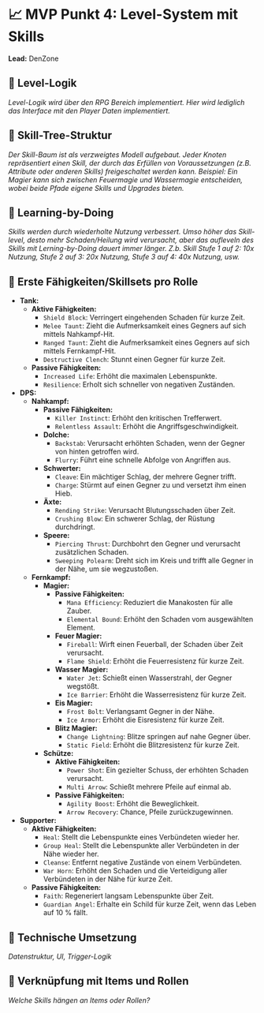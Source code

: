# 📈 MVP Punkt 4: Level-System mit Skills
**Lead:** DenZone

## 🔹 Level-Logik
_Level-Logik wird über den RPG Bereich implementiert. Hier wird lediglich das Interface mit den Player Daten implementiert._

## 🔹 Skill-Tree-Struktur
_Der Skill-Baum ist als verzweigtes Modell aufgebaut.
Jeder Knoten repräsentiert einen Skill, der durch das Erfüllen von Voraussetzungen
(z.B. Attribute oder anderen Skills) freigeschaltet werden kann.
Beispiel: Ein Magier kann sich zwischen Feuermagie und Wassermagie entscheiden, wobei beide Pfade eigene Skills und Upgrades bieten._

## 🔹 Learning-by-Doing
_Skills werden durch wiederholte Nutzung verbessert.
Umso höher das Skill-level, desto mehr Schaden/Heilung wird verursacht, aber das aufleveln des Skills mit Lerning-by-Doing dauert immer länger.
Z.b. Skill Stufe 1 auf 2: 10x Nutzung, Stufe 2 auf 3: 20x Nutzung, Stufe 3 auf 4: 40x Nutzung, usw._


## 🔹 Erste Fähigkeiten/Skillsets pro Rolle
-   **Tank:**
    -   **Aktive Fähigkeiten:**
        -   `Shield Block`: Verringert eingehenden Schaden für kurze Zeit.
        -   `Melee Taunt`: Zieht die Aufmerksamkeit eines Gegners auf sich mittels Nahkampf-Hit.
        -   `Ranged Taunt`: Zieht die Aufmerksamkeit eines Gegners auf sich mittels Fernkampf-Hit.
        -   `Destructive Clench`: Stunnt einen Gegner für kurze Zeit.
    -   **Passive Fähigkeiten:**
        -   `Increased Life`: Erhöht die maximalen Lebenspunkte.
        -   `Resilience`: Erholt sich schneller von negativen Zuständen.
-   **DPS:**
    -   **Nahkampf:**
        -   **Passive Fähigkeiten:**
            -   `Killer Instinct`: Erhöht den kritischen Trefferwert.
            -   `Relentless Assault`: Erhöht die Angriffsgeschwindigkeit.
        -   **Dolche:**
            -   `Backstab`: Verursacht erhöhten Schaden, wenn der Gegner von hinten getroffen wird.
            -   `Flurry`: Führt eine schnelle Abfolge von Angriffen aus.
        -   **Schwerter:**
            -   `Cleave`: Ein mächtiger Schlag, der mehrere Gegner trifft.
            -   `Charge`: Stürmt auf einen Gegner zu und versetzt ihm einen Hieb.
        -   **Äxte:**
            -   `Rending Strike`: Verursacht Blutungsschaden über Zeit.
            -   `Crushing Blow`: Ein schwerer Schlag, der Rüstung durchdringt.
        -   **Speere:**
            -   `Piercing Thrust`: Durchbohrt den Gegner und verursacht zusätzlichen Schaden.
            -   `Sweeping Polearm`: Dreht sich im Kreis und trifft alle Gegner in der Nähe, um sie wegzustoßen.
    -   **Fernkampf:**
        -   **Magier:**
            -   **Passive Fähigkeiten:**
                -   `Mana Efficiency`: Reduziert die Manakosten für alle Zauber.
                -   `Elemental Bound`: Erhöht den Schaden vom ausgewählten Element.
            -   **Feuer Magier:**
                -   `Fireball`: Wirft einen Feuerball, der Schaden über Zeit verursacht.
                -   `Flame Shield`: Erhöht die Feuerresistenz für kurze Zeit.
            -   **Wasser Magier:**
                -   `Water Jet`: Schießt einen Wasserstrahl, der Gegner wegstößt.
                -   `Ice Barrier`: Erhöht die Wasserresistenz für kurze Zeit.
            -   **Eis Magier:**
                -   `Frost Bolt`: Verlangsamt Gegner in der Nähe.
                -   `Ice Armor`: Erhöht die Eisresistenz für kurze Zeit.
            -   **Blitz Magier:**
                -   `Change Lightning`: Blitze springen auf nahe Gegner über.
                -   `Static Field`: Erhöht die Blitzresistenz für kurze Zeit.
        -   **Schütze:**
            -   **Aktive Fähigkeiten:**
                -   `Power Shot`: Ein gezielter Schuss, der erhöhten Schaden verursacht.
                -   `Multi Arrow`: Schießt mehrere Pfeile auf einmal ab.
            -   **Passive Fähigkeiten:**
                -   `Agility Boost`: Erhöht die Beweglichkeit.
                -   `Arrow Recovery`: Chance, Pfeile zurückzugewinnen.
-   **Supporter:**
    -   **Aktive Fähigkeiten:**
        -   `Heal`: Stellt die Lebenspunkte eines Verbündeten wieder her.
        -   `Group Heal`: Stellt die Lebenspunkte aller Verbündeten in der Nähe wieder her.
        -   `Cleanse`: Entfernt negative Zustände von einem Verbündeten.
        -   `War Horn`: Erhöht den Schaden und die Verteidigung aller Verbündeten in der Nähe für kurze Zeit.
    -   **Passive Fähigkeiten:**
        -   `Faith`: Regeneriert langsam Lebenspunkte über Zeit.
        -   `Guardian Angel`: Erhalte ein Schild für kurze Zeit, wenn das Leben auf 10 % fällt.

## 🔹 Technische Umsetzung
_Datenstruktur, UI, Trigger-Logik_

## 🔹 Verknüpfung mit Items und Rollen
_Welche Skills hängen an Items oder Rollen?_